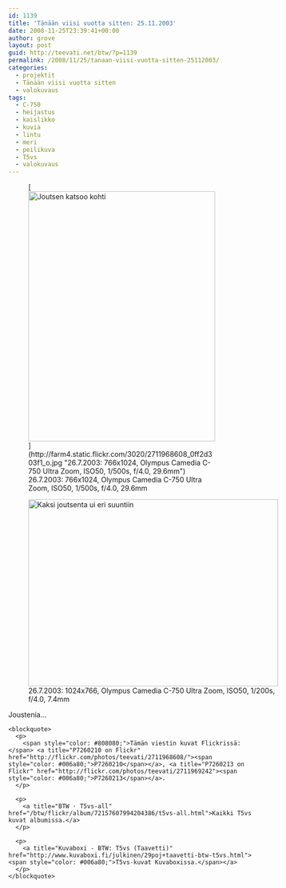 ```yaml
---
id: 1139
title: 'Tänään viisi vuotta sitten: 25.11.2003'
date: 2008-11-25T23:39:41+00:00
author: grove
layout: post
guid: http://teevati.net/btw/?p=1139
permalink: /2008/11/25/tanaan-viisi-vuotta-sitten-25112003/
categories:
  - projektit
  - Tänään viisi vuotta sitten
  - valokuvaus
tags:
  - C-750
  - heijastus
  - kaislikko
  - kuvia
  - lintu
  - meri
  - peilikuva
  - T5vs
  - valokuvaus
---
```

<figure style="width: 374px" class="wp-caption aligncenter">[<img title="Joutsen katsoo kohti" src="http://farm4.static.flickr.com/3020/2711968608_88871f4ab0.jpg" alt="Joutsen katsoo kohti" width="374" height="500" />](http://farm4.static.flickr.com/3020/2711968608_0ff2d303f1_o.jpg "26.7.2003: 766x1024, Olympus Camedia C-750 Ultra Zoom, ISO50, 1/500s, f/4.0, 29.6mm")<figcaption class="wp-caption-text">26.7.2003: 766x1024, Olympus Camedia C-750 Ultra Zoom, ISO50, 1/500s, f/4.0, 29.6mm</figcaption></figure> 

<p style="text-align: center;">
  <figure style="width: 500px" class="wp-caption aligncenter"><a title="26.7.2003: 1024x766, Olympus Camedia C-750 Ultra Zoom, ISO50, 1/200s, f/4.0, 7.4mm" href="http://farm4.static.flickr.com/3265/2711969242_0e186bab07_o.jpg"><img title="Kaksi joutsenta ui eri suuntiin" src="http://farm4.static.flickr.com/3265/2711969242_12256b070f.jpg" alt="Kaksi joutsenta ui eri suuntiin" width="500" height="374" /></a><figcaption class="wp-caption-text">26.7.2003: 1024x766, Olympus Camedia C-750 Ultra Zoom, ISO50, 1/200s, f/4.0, 7.4mm</figcaption></figure> 
  
  <p style="text-align: center;">
    <p>
      Joustenia&#8230;
    </p>
    
    <blockquote>
      <p>
        <span style="color: #808080;">Tämän viestin kuvat Flickrissä:</span> <a title="P7260210 on Flickr" href="http://flickr.com/photos/teevati/2711968608/"><span style="color: #006a80;">P7260210</span></a>, <a title="P7260213 on Flickr" href="http://flickr.com/photos/teevati/2711969242"><span style="color: #006a80;">P7260213</span></a>.
      </p>
      
      <p>
        <a title="BTW · T5vs-all" href="/btw/flickr/album/72157607994204386/t5vs-all.html">Kaikki T5vs kuvat albumissa.</a>
      </p>
      
      <p>
        <a title="Kuvaboxi - BTW: T5vs (Taavetti)" href="http://www.kuvaboxi.fi/julkinen/29poj+taavetti-btw-t5vs.html"><span style="color: #006a80;">T5vs-kuvat Kuvaboxissa.</span></a>
      </p>
    </blockquote>